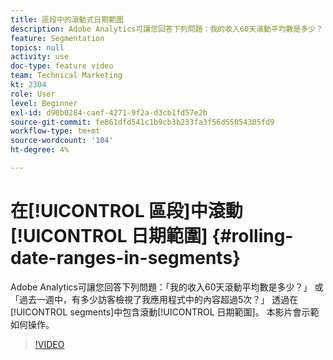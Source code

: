 ```yaml
---
title: 區段中的滾動式日期範圍
description: Adobe Analytics可讓您回答下列問題：我的收入60天滾動平均數是多少？ 或 — 過去一週中，有多少訪客檢視了應用程式中的內容超過5次？ 在區段中加入滾動日期範圍。 本影片會示範如何操作。
feature: Segmentation
topics: null
activity: use
doc-type: feature video
team: Technical Marketing
kt: 2304
role: User
level: Beginner
exl-id: d90b0284-caef-4271-9f2a-d3cb1fd57e2b
source-git-commit: fe861dfd541c1b9cb3b233fa3f56d55054305fd9
workflow-type: tm+mt
source-wordcount: '104'
ht-degree: 4%

---
```


# 在[!UICONTROL 區段]中滾動[!UICONTROL 日期範圍] {#rolling-date-ranges-in-segments}

Adobe Analytics可讓您回答下列問題：「我的收入60天滾動平均數是多少？」 或「過去一週中，有多少訪客檢視了我應用程式中的內容超過5次？」 透過在[!UICONTROL segments]中包含滾動[!UICONTROL 日期範圍]。 本影片會示範如何操作。

>[!VIDEO](https://video.tv.adobe.com/v/25403/?quality=12)

